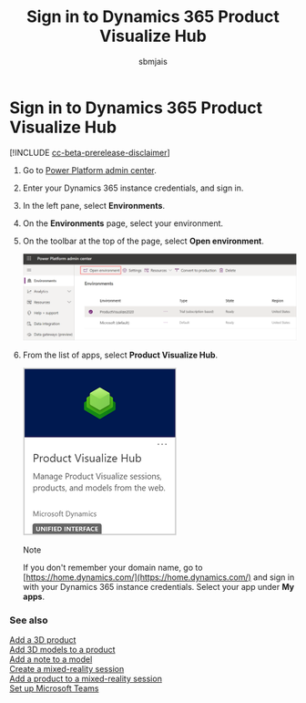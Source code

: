 ﻿---
title: Sign in to Dynamics 365 Product Visualize Hub
description: Instructions for signing in to Dynamics 365 Product Visualize Hub.
ms.date: 08/20/2020
ms.topic: article
ms.service: dynamics-365-sales
author: sbmjais
ms.author: shjais
manager: shujoshi
---

# Sign in to Dynamics 365 Product Visualize Hub

[!INCLUDE [cc-beta-prerelease-disclaimer](../includes/cc-beta-prerelease-disclaimer.md)]

1.  Go to [Power Platform admin center](https://admin.powerplatform.microsoft.com).

2.  Enter your Dynamics 365 instance credentials, and sign in.

3. In the left pane, select **Environments**.

4. On the **Environments** page, select your environment.

5. On the toolbar at the top of the page, select **Open environment**.

    ![Open environment](media/open-environment.png "Open environment")

6.  From the list of apps, select **Product Visualize Hub**.

    ![Dynamics 365 Product Visualize Hub app](media/pv-hub-app.png "Dynamics 365 Product Visualize Hub app")

    > [!NOTE]
    > If you don't remember your domain name, go to [https://home.dynamics.com/](https://home.dynamics.com/) and sign in with your Dynamics 365 instance credentials. Select your app under **My apps**.

### See also

[Add a 3D product](add-3d-product.md)<br>
[Add 3D models to a product](add-3d-model-product.md)<br>
[Add a note to a model](add-note-model.md)<br>
[Create a mixed-reality session](create-mr-session.md)<br>
[Add a product to a mixed-reality session](add-product-mr-session.md)<br>
[Set up Microsoft Teams](setup-ms-teams.md)
